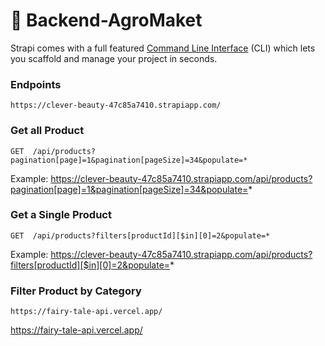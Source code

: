 # 🚀 Backend-AgroMaket

Strapi comes with a full featured [Command Line Interface](https://docs.strapi.io/dev-docs/cli) (CLI) which lets you scaffold and manage your project in seconds.

### Endpoints

```
https://clever-beauty-47c85a7410.strapiapp.com/
```

### Get all Product


```
GET  /api/products?pagination[page]=1&pagination[pageSize]=34&populate=*
```
Example: https://clever-beauty-47c85a7410.strapiapp.com/api/products?pagination[page]=1&pagination[pageSize]=34&populate=*

### Get a Single Product


```
GET  /api/products?filters[productId][$in][0]=2&populate=*
```
Example: https://clever-beauty-47c85a7410.strapiapp.com/api/products?filters[productId][$in][0]=2&populate=*

### Filter Product by Category
```
https://fairy-tale-api.vercel.app/
```
https://fairy-tale-api.vercel.app/
